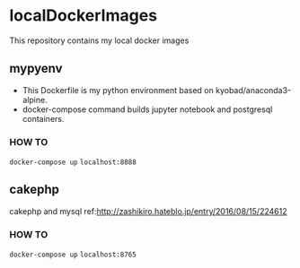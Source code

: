 # localDockerImages
This repository contains my local docker images

## mypyenv
- This Dockerfile is my python environment based on kyobad/anaconda3-alpine.
- docker-compose command builds jupyter notebook and postgresql containers.
### HOW TO
``docker-compose up``
``localhost:8888``

## cakephp
cakephp and mysql
ref:http://zashikiro.hateblo.jp/entry/2016/08/15/224612
### HOW TO
``docker-compose up``
``localhost:8765``
